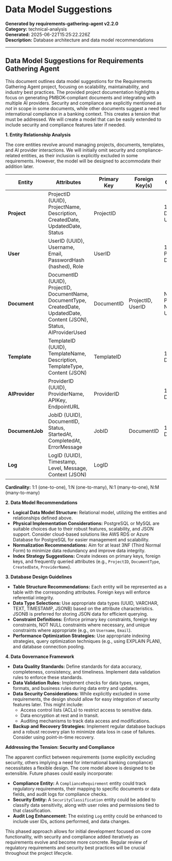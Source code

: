 # Data Model Suggestions

**Generated by requirements-gathering-agent v2.2.0**  
**Category:** technical-analysis  
**Generated:** 2025-06-22T15:25:22.226Z  
**Description:** Database architecture and data model recommendations

---

## Data Model Suggestions for Requirements Gathering Agent

This document outlines data model suggestions for the Requirements Gathering Agent project, focusing on scalability, maintainability, and industry best practices.  The provided project documentation highlights a focus on generating PMBOK-compliant documents and integrating with multiple AI providers.  Security and compliance are explicitly mentioned as *not* in scope in some documents, while other documents suggest a need for international compliance in a banking context. This creates a tension that must be addressed.  We will create a model that can be easily extended to include security and compliance features later if needed.

**1. Entity Relationship Analysis**

The core entities revolve around managing projects, documents, templates, and AI provider interactions.  We will initially omit security and compliance-related entities, as their inclusion is explicitly excluded in some requirements.  However, the model will be designed to accommodate their addition later.


| Entity             | Attributes                                                                  | Primary Key     | Foreign Key(s)          | Cardinality                               |
|----------------------|------------------------------------------------------------------------------|-----------------|---------------------------|-------------------------------------------|
| **Project**         | ProjectID (UUID), ProjectName, Description, CreatedDate, UpdatedDate, Status | ProjectID       |                             | 1:N (with Documents, Users)               |
| **User**             | UserID (UUID), Username, Email, PasswordHash (hashed), Role               | UserID          |                             | 1:N (with Projects, Documents)           |
| **Document**        | DocumentID (UUID), ProjectID, DocumentName, DocumentType, CreatedDate, UpdatedDate, Content (JSON), Status, AIProviderUsed | DocumentID      | ProjectID, UserID           | N:1 (with Project), N:1 (with User)        |
| **Template**        | TemplateID (UUID), TemplateName, Description, TemplateType, Content (JSON)   | TemplateID       |                             | 1:N (with Documents)                      |
| **AIProvider**      | ProviderID (UUID), ProviderName, APIKey, EndpointURL                      | ProviderID       |                             | 1:N (with Documents)                      |
| **DocumentJob**      | JobID (UUID), DocumentID, Status, StartedAt, CompletedAt, ErrorMessage | JobID           | DocumentID                 | 1:1 (with Document)                       |
| **Log**             | LogID (UUID), Timestamp, Level, Message, Context (JSON)                   | LogID           |                             |                                           |


**Cardinality:**  1:1 (one-to-one), 1:N (one-to-many), N:1 (many-to-one), N:M (many-to-many)


**2. Data Model Recommendations**

* **Logical Data Model Structure:**  Relational model, utilizing the entities and relationships defined above.
* **Physical Implementation Considerations:** PostgreSQL or MySQL are suitable choices due to their robust features, scalability, and JSON support.  Consider cloud-based solutions like AWS RDS or Azure Database for PostgreSQL for easier management and scalability.
* **Normalization Recommendations:**  Aim for at least 3NF (Third Normal Form) to minimize data redundancy and improve data integrity.
* **Index Strategy Suggestions:** Create indexes on primary keys, foreign keys, and frequently queried attributes (e.g., `ProjectID`, `DocumentType`, `CreatedDate`, `ProviderName`).


**3. Database Design Guidelines**

* **Table Structure Recommendations:** Each entity will be represented as a table with the corresponding attributes.  Foreign keys will enforce referential integrity.
* **Data Type Selections:** Use appropriate data types (UUID, VARCHAR, TEXT, TIMESTAMP, JSONB) based on the attribute characteristics.  JSONB is preferred for storing JSON data for efficient querying.
* **Constraint Definitions:**  Enforce primary key constraints, foreign key constraints, NOT NULL constraints where necessary, and unique constraints where appropriate (e.g., on `Username`, `Email`).
* **Performance Optimization Strategies:**  Use appropriate indexing strategies, query optimization techniques (e.g., using EXPLAIN PLAN), and database connection pooling.


**4. Data Governance Framework**

* **Data Quality Standards:** Define standards for data accuracy, completeness, consistency, and timeliness.  Implement data validation rules to enforce these standards.
* **Data Validation Rules:**  Implement checks for data types, ranges, formats, and business rules during data entry and updates.
* **Data Security Considerations:**  While explicitly excluded in some requirements, the design should allow for easy integration of security features later. This might include:
    * Access control lists (ACLs) to restrict access to sensitive data.
    * Data encryption at rest and in transit.
    * Auditing mechanisms to track data access and modifications.
* **Backup and Recovery Strategies:** Implement regular database backups and a robust recovery plan to minimize data loss in case of failures.  Consider using point-in-time recovery.

**Addressing the Tension: Security and Compliance**

The apparent conflict between requirements (some explicitly excluding security, others implying a need for international banking compliance) necessitates a flexible design. The core model above is designed to be extensible.  Future phases could easily incorporate:

* **Compliance Entity:** A `ComplianceRequirement` entity could track regulatory requirements, their mapping to specific documents or data fields, and audit logs for compliance checks.
* **Security Entity:** A `SecurityClassification` entity could be added to classify data sensitivity, along with user roles and permissions tied to that classification.
* **Audit Log Enhancement:** The existing `Log` entity could be enhanced to include user IDs, actions performed, and data changes.

This phased approach allows for initial development focused on core functionality, with security and compliance added iteratively as requirements evolve and become more concrete.  Regular review of regulatory requirements and security best practices will be crucial throughout the project lifecycle.
